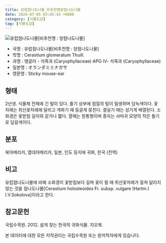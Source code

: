 ```yaml
---
title: 유럽점나도나물_비추천명양점나도나물
date: 2024-07-05 03:45:43 +0800
category: [식물도감]
tag: [식물도감]
---
```




![유럽점나도나물[비추천명 : 양점나도나물]](/fileUpload/plants/basic/Caryophyllaceae/Cerastium/1594/1594_20160802142823567files_th2.jpg)
- 국명 : 유럽점나도나물[비추천명 : 양점나도나물]
- 학명 : Cerastium glomeratum Thuill.
- 과명 : 앵글러 - 석죽과 (Caryophyllaceae) APG Ⅳ- 석죽과 (Caryophyllaceae)
- 일본명 : オランダミミナガサ
- 영문명 : Sticky mouse-ear


## 형태
2년생. 식물체 전체에 긴 털이 있다. 줄기 상부에 점질의 털이 밀생하며 담녹색이다. 꽃차례는 취산꽃차례에 달리고 개화기 때 둥글게 뭉친다. 결실기 때는 성기게 배열된다. 소화경은 꽃받침 길이와 같거나 짧다. 열매는 원통형이며 종자는 사마귀 모양의 작은 돌기로 담갈색이다.
## 분포
북아메리카, 열대아메리카, 일본, 인도 등지에 귀화, 한국 (전역)
## 비고
유럽점나도나물에 비해 소화경이 꽃받침보다 길며 꽃이 필 때 취산꽃차례가 뭉쳐 달리지 않는 것을 점나도나물[Cerastium holosteoides Fr. subsp. vulgare (Hartm.) I.V.Sokolova]이라고 한다.
## 참고문헌
국립수목원. 2012. 쉽게 찾는 한국의 귀화식물. 지오북.






본 데이터에 대한 모든 저작권리는 국립수목원 또는 원저작자에게 있습니다.
